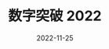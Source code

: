 ---
title: "数字突破 2022"
date: 2022-11-25
type: "events"
role: "演讲者，导师"
location: "因诺波利斯"
description: "主题: \"使用 GoLang 与 Ansible 进行自动化\""
presentation: "files/presentations/CLI_ON_Golang.pdf"
video: "https://youtu.be/Z0B7F8A--Uk?feature=shared"
---